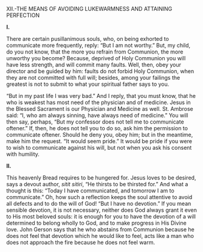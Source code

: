 
XII.-THE MEANS OF AVOIDING LUKEWARMNESS AND ATTAINING PERFECTION

**I.**

There are certain pusillanimous souls, who, on being exhorted to communicate more frequently, reply: “But I am not worthy.” But, my child, do you not know, that the more you refrain from Communion, the more unworthy you become? Because, deprived of Holy Communion you will have less strength, and will commit many faults. Well, then, obey your director and be guided by him: faults do not forbid Holy Communion, when they are not committed with full will; besides, among your failings the greatest is not to submit to what your spiritual father says to you.

“But in my past life I was very bad.” And I reply, that you must know, that he who is weakest has most need of the physician and of medicine. Jesus in the Blessed Sacrament is our Physician and Medicine as well. St. Ambrose said: “I, who am always sinning, have always need of medicine.” You will then say, perhaps, “But my confessor does not tell me to communicate oftener.” If, then, he does not tell you to do so, ask him the permission to communicate oftener. Should he deny you, obey him; but in the meantime, make him the request. “It would seem pride.” It would be pride if you were to wish to communicate against his will, but not when you ask his consent with humility.

**II.**

This heavenly Bread requires to be hungered for. Jesus loves to be desired, says a devout author, _sitit_ _sitiri_, “He thirsts to be thirsted for.” And what a thought is this: “Today I have communicated, and tomorrow I am to communicate.” Oh, how such a reflection keeps the soul attentive to avoid all defects and to do the will of God! “But I have no devotion.” If you mean sensible devotion, it is not necessary, neither does God always grant it even to His most beloved souls: it is enough for you to have the devotion of a will determined to belong wholly to God, and to make progress in His Divine love. John Gerson says that he who abstains from Communion because he does not feel that devotion which he would like to feel, acts like a man who does not approach the fire because he does not feel warm.


